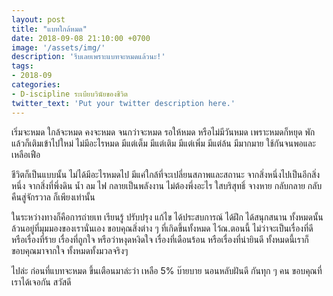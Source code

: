 ```yaml
---
layout: post
title: "แบทใกล้หมด"
date: 2018-09-08 21:10:00 +0700
image: '/assets/img/'
description: 'รีบเลยเพราะแบทจะหมดแล้วนะ!'
tags:
- 2018-09
categories:
- D-iscipline ระเบียบวินัยของชีวิต
twitter_text: 'Put your twitter description here.'
---
```

เริ่มจะหมด ใกล้จะหมด คงจะหมด จนกว่าจะหมด รอให้หมด หรือไม่มีวันหมด เพราะหมดก็หยุด พัก แล้วก็เติมเข้าไปใหม่ ไม่มีอะไรหมด มีแต่เต็ม มีแต่เติม มีแต่เพิ่ม มีแต่ล้น มีมากมาย ใช้กันจนพอและเหลือเฟือ

ชีวิตก็เป็นแบบนั้น ไม่ได้มีอะไรหมดไป มีแค่ใกล้ที่จะเปลี่ยนสภาพและสถานะ จากสิ่งหนึ่งไปเป็นอีกสิ่งหนึ่ง จากสิ่งที่พึ่งดิน น้ำ ลม ไฟ กลายเป็นพลังงาน ไม่ต้องพึ่งอะไร ใสบริสุทธิ์ จางหาย กลับกลาย กลับคืนสู่จักรวาล ก็เพียงเท่านั้น

ในระหว่างทางก็คือการถ่ายเท เรียนรู้ ปรับปรุง แก้ไข ได้ประสบการณ์ ได้ฝึก ได้สนุกสนาน ทั้งหมดนั้นล้วนอยู่ที่มุมมองของเรานั่นเอง ขอบคุณสิ่งต่าง ๆ ที่เกิดขึ้นทั้งหมด ไว้ณ.ตอนนี้ ไม่ว่าจะเป็นเรื่องที่ดี หรือเรื่องที่ร้าย เรื่องที่ถูกใจ หรือว่าหงุดหงิดใจ เรื่องที่เดือนร้อน หรือเรื่องที่น่ายินดี ทั้งหมดนี้เราก็ขอบคุณมาจากใจ ทั้งหมดทั้งมวลจริงๆ

ไปล่ะ ก่อนที่แบทจะหมด ขึ้นเตือนมาล่ะว่า เหลือ 5% บ๊ายบาย นอนหลับฝันดี กันทุก ๆ คน ขอบคุณที่เราได้เจอกัน สวัสดี
